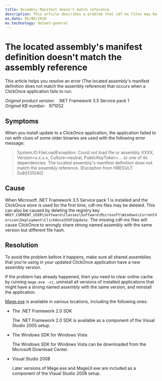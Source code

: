 ```yaml
---
title: Assembly Manifest doesn't match reference
description: This article describes a problem that cdf-ms files may be deleted when the Framework 3.5 Service pack 1 is installed and the ClickOnce store is used for the first time, and provides a resolution.
ms.date: 05/06/2020
ms.technology: dotnet-general
---
```

# The located assembly's manifest definition doesn't match the assembly reference

This article helps you resolve an error (The located assembly's manifest definition does not match the assembly reference) that occurs when a ClickOnce application fails to run.

_Original product version:_ &nbsp; .NET Framework 3.5 Service pack 1  
_Original KB number:_ &nbsp; 971052

## Symptoms

When you install update to a ClickOnce application, the application failed to run with clues of some older binaries are used with the following error message:

> System.IO.FileLoadException: Could not load file or assembly XXXX, Version=x.x.x.x, Culture=neutral, PublicKeyToken=... or one of its dependencies. The located assembly's manifest definition does not match the assembly reference. (Exception from HRESULT: 0x80131040)

## Cause

When Microsoft .NET Framework 3.5 Service pack 1 is installed and the ClickOnce store is used for the first time, cdf-ms files may be deleted. This can also be caused by deleting the registry key `HKEY_CURRENT_USER\Software\Classes\Software\Microsoft\Windows\CurrentVersion\Deployment\ClickOnce35SP1Update`. The missing cdf-ms files will cause ClickOnce to wrongly share strong named assembly with the same version but different file hash.

## Resolution

To avoid the problem before it happens, make sure all shared assemblies that you're using in your updated ClickOnce application have a new assembly version.

If the problem has already happened, then you need to clear online cache by running `mage.exe -cc`, uninstall all versions of installed applications that might have a strong named assembly with the same version, and reinstall the application.

[Mage.exe](/dotnet/framework/tools/mage-exe-manifest-generation-and-editing-tool) is available in various locations, including the following ones:

- The .NET Framework 2.0 SDK

    The .NET Framework 2.0 SDK is available as a component of the Visual Studio 2005 setup.

- The Windows SDK for Windows Vista

    The Windows SDK for Windows Vista can be downloaded from the Microsoft Download Center.

- Visual Studio 2008

    Later versions of Mage.exe and MageUI.exe are included as a component of the Visual Studio 2008 setup.
